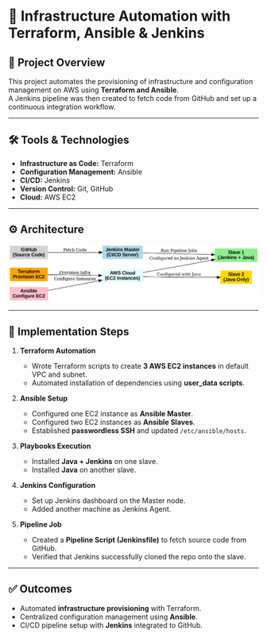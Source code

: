 # 🚀 Infrastructure Automation with Terraform, Ansible & Jenkins

## 📌 Project Overview
This project automates the provisioning of infrastructure and configuration management on AWS using **Terraform and Ansible**.  
A Jenkins pipeline was then created to fetch code from GitHub and set up a continuous integration workflow.  

---

## 🛠️ Tools & Technologies
- **Infrastructure as Code:** Terraform  
- **Configuration Management:** Ansible  
- **CI/CD:** Jenkins  
- **Version Control:** Git, GitHub  
- **Cloud:** AWS EC2  

---

## ⚙️ Architecture
![Architecture Diagram](screenshots/terraform_ansible_jenkins_pipeline.png)  

---

## 🚀 Implementation Steps
1. **Terraform Automation**
   - Wrote Terraform scripts to create **3 AWS EC2 instances** in default VPC and subnet.  
   - Automated installation of dependencies using **user_data scripts**.  

2. **Ansible Setup**
   - Configured one EC2 instance as **Ansible Master**.  
   - Configured two EC2 instances as **Ansible Slaves**.  
   - Established **passwordless SSH** and updated `/etc/ansible/hosts`.  

3. **Playbooks Execution**
   - Installed **Java + Jenkins** on one slave.  
   - Installed **Java** on another slave.  

4. **Jenkins Configuration**
   - Set up Jenkins dashboard on the Master node.  
   - Added another machine as Jenkins Agent.  

5. **Pipeline Job**
   - Created a **Pipeline Script (Jenkinsfile)** to fetch source code from GitHub.  
   - Verified that Jenkins successfully cloned the repo onto the slave.

---

## ✅ Outcomes
- Automated **infrastructure provisioning** with Terraform.  
- Centralized configuration management using **Ansible**.  
- CI/CD pipeline setup with **Jenkins** integrated to GitHub.

